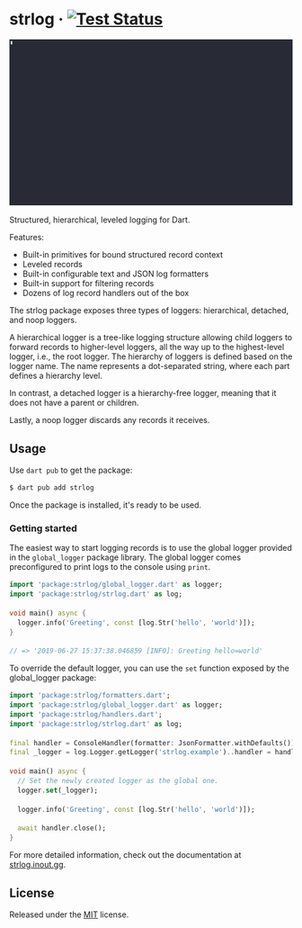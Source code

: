 # strlog &middot; [![Test Status][gh-actions-image]][gh-actions-url]

![strlog.dart demo][DEMO]

Structured, hierarchical, leveled logging for Dart.

Features:

- Built-in primitives for bound structured record context
- Leveled records
- Built-in configurable text and JSON log formatters
- Built-in support for filtering records
- Dozens of log record handlers out of the box

The strlog package exposes three types of loggers: hierarchical, detached, and noop loggers.

A hierarchical logger is a tree-like logging structure allowing child loggers to forward records to higher-level loggers, all the way up to the highest-level logger, i.e., the root logger. The hierarchy of loggers is defined based on the logger name. The name represents a dot-separated string, where each part defines a hierarchy level.

In contrast, a detached logger is a hierarchy-free logger, meaning that it does not have a parent or children.

Lastly, a noop logger discards any records it receives.

## Usage

Use `dart pub` to get the package:

```sh
$ dart pub add strlog
```

Once the package is installed, it's ready to be used.

### Getting started

The easiest way to start logging records is to use the global logger provided in the `global_logger` package library. The global logger comes preconfigured to print logs to the console using `print`.

```dart
import 'package:strlog/global_logger.dart' as logger;
import 'package:strlog/strlog.dart' as log;

void main() async {
  logger.info('Greeting', const [log.Str('hello', 'world')]);
}

// => '2019-06-27 15:37:38.046859 [INFO]: Greeting hello=world'
```

To override the default logger, you can use the `set` function exposed by the global_logger package:

```dart
import 'package:strlog/formatters.dart';
import 'package:strlog/global_logger.dart' as logger;
import 'package:strlog/handlers.dart';
import 'package:strlog/strlog.dart' as log;

final handler = ConsoleHandler(formatter: JsonFormatter.withDefaults());
final _logger = log.Logger.getLogger('strlog.example')..handler = handler;

void main() async {
  // Set the newly created logger as the global one.
  logger.set(_logger);

  logger.info('Greeting', const [log.Str('hello', 'world')]);

  await handler.close();
}
```

For more detailed information, check out the documentation at [strlog.inout.gg](https://strlog.inout.gg).

## License

Released under the [MIT] license.

[MIT]: ./LICENSE
[gh-actions-image]: https://github.com/inoutgg/strlog.dart/workflows/test/badge.svg
[gh-actions-url]: https://github.com/inoutgg/strlog.dart
[DEMO]: ./docs/assets/demo.gif
